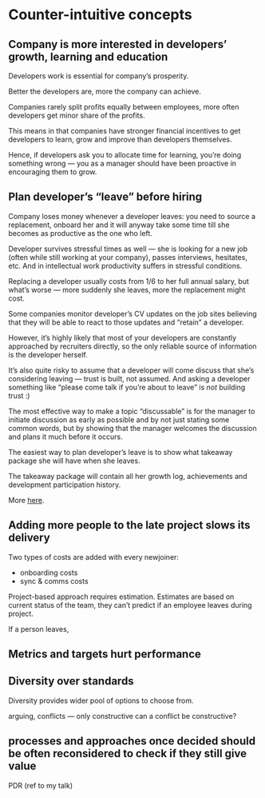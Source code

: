 # Counter-intuitive concepts

## Company is more interested in developers’ growth, learning and education

Developers work is essential for company’s prosperity.

Better the developers are, more the company can achieve.

Companies rarely split profits equally between employees, more often developers get minor share of the profits.

This means in that companies have stronger financial incentives to get developers to learn, grow and improve than developers themselves.

Hence, if developers ask you to allocate time for learning, you’re doing something wrong — you as a manager should have been proactive in encouraging them to grow.

## Plan developer’s “leave” before hiring

Company loses money whenever a developer leaves: you need to source a replacement, onboard her and it will anyway take some time till she becomes as productive as the one who left.

Developer survives stressful times as well — she is looking for a new job (often while still working at your company), passes interviews, hesitates, etc. And in intellectual work productivity suffers in stressful conditions.

Replacing a developer usually costs from 1/6 to her full annual salary, but what’s worse — more suddenly she leaves, more the replacement might cost.

Some companies monitor developer’s CV updates on the job sites believing that they will be able to react to those updates and “retain” a developer.

However, it’s highly likely that most of your developers are constantly approached by recruiters directly, so the only reliable source of information is the developer herself.

It’s also quite risky to assume that a developer will come discuss that she’s considering leaving — trust is built, not assumed. And asking a developer something like “please come talk if you’re about to leave” is _not_ building trust :)

The most effective way to make a topic “discussable” is for the manager to initiate discussion as early as possible and by not just stating some common words, but by showing that the manager welcomes the discussion and plans it much before it occurs.

The easiest way to plan developer’s leave is to show what takeaway package she will have when she leaves.

The takeaway package will contain all her growth log, achievements and development participation history.

More [here](firing_en.md).

## Adding more people to the late project slows its delivery

Two types of costs are added with every newjoiner:
- onboarding costs
- sync & comms costs

Project-based approach requires estimation. Estimates are based on current status of the team, they can’t predict if an employee leaves during project.

If a person leaves,

## Metrics and targets hurt performance

## Diversity over standards

Diversity provides wider pool of options to choose from.

arguing, conflicts — only constructive
can a conflict be constructive?

## processes and approaches once decided should be often reconsidered to check if they still give value

PDR (ref to my talk)
